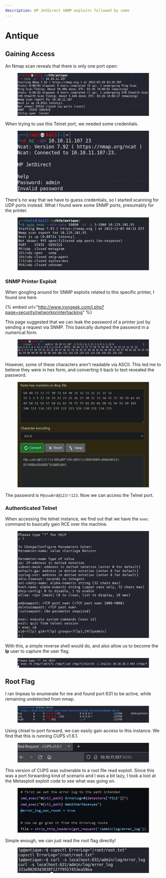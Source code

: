 ```yaml
---
description: HP JetDirect SNMP exploits followed by some
---
```


# Antique

## Gaining Access

An Nmap scan reveals that there is only one port open:

<figure><img src="../../../.gitbook/assets/image (2734).png" alt=""><figcaption></figcaption></figure>

When trying to use this Telnet port, we needed some credentials.

<figure><img src="../../../.gitbook/assets/image (347).png" alt=""><figcaption></figcaption></figure>

There's no way that we have to guess credentials, so I started scanning for UDP ports instead.  What I found were some SNMP ports, presumably for the printer.&#x20;

&#x20;

<figure><img src="../../../.gitbook/assets/image (2107).png" alt=""><figcaption></figcaption></figure>

### SNMP Printer Exploit

When googling around for SNMP exploits related to this specific printer, I found one here.

{% embed url="http://www.irongeek.com/i.php?page=security/networkprinterhacking" %}

This page suggested that we can leak the password of a printer just by sending a request via SNMP. This basically dumped the password in a numerical form.

<figure><img src="../../../.gitbook/assets/image (1472).png" alt=""><figcaption></figcaption></figure>

However, some of these characters aren't readable via ASCII. This led me to believe they were in hex form, and converting it back to text revealed the password.

<figure><img src="../../../.gitbook/assets/image (3652).png" alt=""><figcaption></figcaption></figure>

The password is `P@ssw0rd@123!!123`. Now we can access the Telnet port.

### Authenticated Telnet

When accessing the telnet instance, we find out that we have the `exec` command to basically gain RCE over the machine.

<figure><img src="../../../.gitbook/assets/image (3962).png" alt=""><figcaption></figcaption></figure>

With this, a simple reverse shell would do, and also allow us to become the **lp** user to capture the user flag.

<figure><img src="../../../.gitbook/assets/image (109).png" alt=""><figcaption></figcaption></figure>

## Root Flag&#x20;

I ran linpeas to enumerate for me and found port 631 to be active, while remaining undetected from nmap.

<figure><img src="../../../.gitbook/assets/image (609).png" alt=""><figcaption></figcaption></figure>

Using chisel to port forward, we can easily gain access to this instance. We find that this is running CUPS v1.6.1.

<figure><img src="../../../.gitbook/assets/image (2104).png" alt=""><figcaption></figcaption></figure>

This version of CUPS was vulnerable to a root file read exploit. Since this was a port forwarding kind of scenario and I was a bit lazy, I took a loot at the Metasploit exploit code to see what was going on.&#x20;

<figure><img src="../../../.gitbook/assets/image (743).png" alt=""><figcaption></figcaption></figure>

Simple enough, we can just read the root flag directly!

<figure><img src="../../../.gitbook/assets/image (3792).png" alt=""><figcaption></figcaption></figure>
